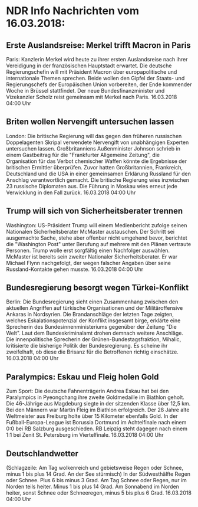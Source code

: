 # NDR Info Nachrichten vom 16.03.2018:


## Erste Auslandsreise: Merkel trifft Macron in Paris
Paris:					Kanzlerin Merkel wird heute zu ihrer ersten Auslandsreise nach ihrer Vereidigung in der französischen Hauptstadt erwartet. Die deutsche Regierungschefin will mit Präsident Macron über europapolitische und internationale Themen sprechen. Beide wollen den Gipfel der Staats- und Regierungschefs der Europäischen Union vorbereiten, der Ende kommender Woche in Brüssel stattfindet. Der neue Bundesfinanzminister und Vizekanzler Scholz reist gemeinsam mit Merkel nach Paris. 16.03.2018 04:00 Uhr 

## Briten wollen Nervengift untersuchen lassen
London: Die britische Regierung will das gegen den früheren russischen Doppelagenten Skripal verwendete Nervengift von unabhängigen Experten untersuchen lassen. Großbritanniens Außenminister Johnson schrieb in einem Gastbeitrag für die "Frankfurter Allgemeine Zeitung", die Organisation für das Verbot chemischer Waffen könnte die Ergebnisse der britischen Ermittler überprüfen. Zuvor hatten Großbritannien, Frankreich, Deutschland und die USA in einer gemeinsamen Erklärung Russland für den Anschlag verantwortlich gemacht. Die britische Regierung wies inzwischen 23 russische Diplomaten aus. Die Führung in Moskau wies erneut jede Verwicklung in den Fall zurück. 16.03.2018 04:00 Uhr 

## Trump will sich von Sicherheitsberater trennen
Washington:					US-Präsident Trump will einem Medienbericht zufolge seinen Nationalen Sicherheitsberater McMaster austauschen. Der Schritt sei ausgemachte Sache, stehe aber offenbar nicht umgehend bevor, berichtet die "Washington Post" unter Berufung auf mehrere mit den Plänen vertraute Personen. Trump wolle erst sorgfältig einen Nachfolger auswählen. McMaster ist bereits sein zweiter Nationaler Sicherheitsberater. Er war Michael Flynn nachgefolgt, der wegen falscher Angaben über seine Russland-Kontakte gehen musste. 16.03.2018 04:00 Uhr 

## Bundesregierung besorgt wegen Türkei-Konflikt
Berlin: Die Bundesregierung sieht einen Zusammenhang zwischen den aktuellen Angriffen auf türkische Organisationen und der Militäroffensive Ankaras in Nordsyrien. Die Brandanschläge der letzten Tage zeigten, welches Eskalationspotenzial der Konflikt insgesamt birge, erklärte eine Sprecherin des Bundesinnenministeriums gegenüber der Zeitung "Die Welt". Laut dem Bundeskriminalamt drohen demnach weitere Anschläge. Die innenpolitische Sprecherin der Grünen-Bundestagsfraktion, Mihalic, kritisierte die bisherige Politik der Bundesregierung. Es scheine ihr zweifelhaft, ob diese die Brisanz für die Betroffenen richtig einschätze. 16.03.2018 04:00 Uhr 

## Paralympics: Eskau und Fleig holen Gold
Zum Sport: Die deutsche Fahnenträgerin Andrea Eskau hat bei den Paralympics in Pyeongchang ihre zweite Goldmedaille im Biathlon geholt. Die 46-Jährige aus Magdeburg siegte in der sitzenden Klasse über 12,5 km. Bei den Männern war Martin Fleig im Biathlon erfolgreich. Der 28 Jahre alte Weltmeister aus Freiburg holte über 15 Kilometer ebenfalls Gold. In der Fußball-Europa-League ist Borussia Dortmund im Achtelfinale nach einem 0:0 bei RB Salzburg ausgeschieden. RB Leipzig steht dagegen nach einem 1:1 bei Zenit St. Petersburg im Viertelfinale. 16.03.2018 04:00 Uhr 

## Deutschlandwetter
(Schlagzeile: Am Tag wolkenreich und gebietsweise Regen oder Schnee, minus 1 bis plus 14 Grad. An der See stürmisch) In der Südwesthälfte Regen oder Schnee. Plus 6 bis minus 3 Grad. Am Tag Schnee oder Regen, nur im Norden teils heiter. Minus 1 bis plus 14 Grad. Am Sonnabend im Norden heiter, sonst Schnee oder Schneeregen, minus 5 bis plus 6 Grad. 16.03.2018 04:00 Uhr 
